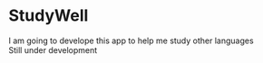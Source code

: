 # StudyWell
I am going to develope this app to help me study other languages
<br>Still under development
